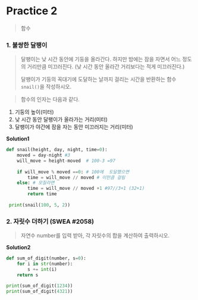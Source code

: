 # Practice 2

> 함수



### 1. 불쌍한 달팽이

> 달팽이는 낮 시간 동안에 기둥을 올라간다. 하지만 밤에는 잠을 자면서 어느 정도의 거리만큼 미끄러진다. (낮 시간 동안 올라간 거리보다는 적게 미끄러진다.)
>
> 달팽이가 기둥의 꼭대기에 도달하는 날까지 걸리는 시간을 반환하는 함수 `snail()`을 작성하시오.

> 함수의 인자는 다음과 같다.
1. 기둥의 높이(미터)
2. 낮 시간 동안 달팽이가 올라가는 거리(미터)
3. 달팽이가 야간에 잠을 자는 동안 미끄러지는 거리(미터)

**Solution1**

```python
def snail(height, day, night, time=0):
    moved = day-night #3
    will_move = height-moved  # 100-3 =97
    
    if will_move % moved ==0: # 100에  도달했으면
        time = will_move // moved # 이만큼 걸림
    else: # 모질라면
        time = will_move // moved +1 #97//3+1 (32+1)
        return time
    
 print(snail(100, 5, 2))   
```



###  2. 자릿수 더하기 (SWEA #2058)

> 자연수 number를 입력 받아, 각 자릿수의 합을 계산하여 출력하시오.

**Solution2**

```python
def sum_of_digit(number, s=0):
    for i in str(number): 
        s += int(i) 
    return s

print(sum_of_digit(1234))
print(sum_of_digit(4321))
```

